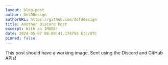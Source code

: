 ```yaml
---
layout: blog-post
author: DofDDesign
authorURL: https://github.com/dofddesign
title: Another Discord Post
excerpt: With an IMAGE!
date: 2024-05-07 06:09:41.174754 Etc/UTC
pinned: false
---
```

This post should have a working image. Sent using the Discord and GitHub APIs!
